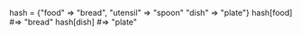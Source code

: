 hash = {"food" => "bread",
				"utensil" => "spoon"
				"dish" => "plate"}
hash[food] #=> "bread"
hash[dish] #=> "plate"



